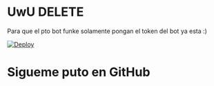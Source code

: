 # UwU DELETE

Para que el pto bot funke solamente pongan el token del bot ya esta :)

[![Deploy](https://www.herokucdn.com/deploy/button.svg)](https://heroku.com/deploy)


# Sigueme puto en GitHub
